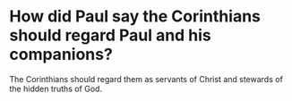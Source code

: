 # How did Paul say the Corinthians should regard Paul and his companions?

The Corinthians should regard them as servants of Christ and stewards of the hidden truths of God.
